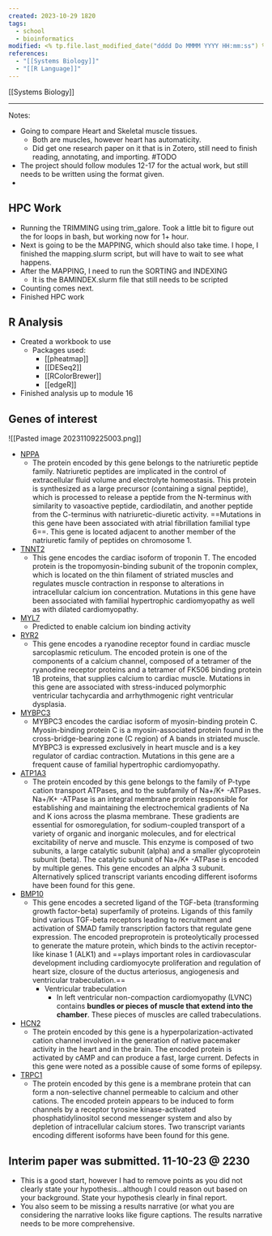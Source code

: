 ```yaml
---
created: 2023-10-29 1820
tags:
  - school
  - bioinformatics
modified: <% tp.file.last_modified_date("dddd Do MMMM YYYY HH:mm:ss") %>
references:
  - "[[Systems Biology]]"
  - "[[R Language]]"
---
```


[[Systems Biology]]

-------------
Notes:
- Going to compare Heart and Skeletal muscle tissues.
	- Both are muscles, however heart has automaticity.
	- Did get one research paper on it that is in Zotero, still need to finish reading, annotating, and importing. #TODO 
- The project should follow modules 12-17 for the actual work, but still needs to be written using the format given.
- 

## HPC Work
- Running the TRIMMING using trim_galore. Took a little bit to figure out the for loops in bash, but working now for 1+ hour. 
- Next is going to be the MAPPING, which should also take time. I hope, I finished the mapping.slurm script, but will have to wait to see what happens.
- After the MAPPING, I need to run the SORTING and INDEXING
	- It is the BAMINDEX.slurm file that still needs to be scripted 
- Counting comes next. 
- Finished HPC work

## R Analysis
- Created a workbook to use
	- Packages used:
		- [[pheatmap]]
		- [[DESeq2]]
		- [[RColorBrewer]]
		- [[edgeR]]
- Finished analysis up to module 16


## Genes of interest
![[Pasted image 20231109225003.png]]
- [NPPA](https://www.ncbi.nlm.nih.gov/gene/4878)
	- The protein encoded by this gene belongs to the natriuretic peptide family. Natriuretic peptides are implicated in the control of extracellular fluid volume and electrolyte homeostasis. This protein is synthesized as a large precursor (containing a signal peptide), which is processed to release a peptide from the N-terminus with similarity to vasoactive peptide, cardiodilatin, and another peptide from the C-terminus with natriuretic-diuretic activity. ==Mutations in this gene have been associated with atrial fibrillation familial type 6==. This gene is located adjacent to another member of the natriuretic family of peptides on chromosome 1.
- [TNNT2](https://www.ncbi.nlm.nih.gov/gene/7139)
	- This gene encodes the cardiac isoform of troponin T. The encoded protein is the tropomyosin-binding subunit of the troponin complex, which is located on the thin filament of striated muscles and regulates muscle contraction in response to alterations in intracellular calcium ion concentration. Mutations in this gene have been associated with familial hypertrophic cardiomyopathy as well as with dilated cardiomyopathy.
- [MYL7](https://www.ncbi.nlm.nih.gov/gene/58498)
	- Predicted to enable calcium ion binding activity
- [RYR2](https://www.ncbi.nlm.nih.gov/gene/6262)
	- This gene encodes a ryanodine receptor found in cardiac muscle sarcoplasmic reticulum. The encoded protein is one of the components of a calcium channel, composed of a tetramer of the ryanodine receptor proteins and a tetramer of FK506 binding protein 1B proteins, that supplies calcium to cardiac muscle. Mutations in this gene are associated with stress-induced polymorphic ventricular tachycardia and arrhythmogenic right ventricular dysplasia.
- [MYBPC3](https://www.ncbi.nlm.nih.gov/gene/4607)
	- MYBPC3 encodes the cardiac isoform of myosin-binding protein C. Myosin-binding protein C is a myosin-associated protein found in the cross-bridge-bearing zone (C region) of A bands in striated muscle. MYBPC3 is expressed exclusively in heart muscle and is a key regulator of cardiac contraction. Mutations in this gene are a frequent cause of familial hypertrophic cardiomyopathy.
- [ATP1A3](https://www.ncbi.nlm.nih.gov/gene/478)
	- The protein encoded by this gene belongs to the family of P-type cation transport ATPases, and to the subfamily of Na+/K+ -ATPases. Na+/K+ -ATPase is an integral membrane protein responsible for establishing and maintaining the electrochemical gradients of Na and K ions across the plasma membrane. These gradients are essential for osmoregulation, for sodium-coupled transport of a variety of organic and inorganic molecules, and for electrical excitability of nerve and muscle. This enzyme is composed of two subunits, a large catalytic subunit (alpha) and a smaller glycoprotein subunit (beta). The catalytic subunit of Na+/K+ -ATPase is encoded by multiple genes. This gene encodes an alpha 3 subunit. Alternatively spliced transcript variants encoding different isoforms have been found for this gene.
- [BMP10](https://www.ncbi.nlm.nih.gov/gene/27302)
	- This gene encodes a secreted ligand of the TGF-beta (transforming growth factor-beta) superfamily of proteins. Ligands of this family bind various TGF-beta receptors leading to recruitment and activation of SMAD family transcription factors that regulate gene expression. The encoded preproprotein is proteolytically processed to generate the mature protein, which binds to the activin receptor-like kinase 1 (ALK1) and ==plays important roles in cardiovascular development including cardiomyocyte proliferation and regulation of heart size, closure of the ductus arteriosus, angiogenesis and ventricular trabeculation.==
		- Ventricular trabeculation
			- In left ventricular non-compaction cardiomyopathy (LVNC) contains **bundles or pieces of muscle that extend into the chamber**. These pieces of muscles are called trabeculations.
- [HCN2](https://www.ncbi.nlm.nih.gov/gene/610)
	- The protein encoded by this gene is a hyperpolarization-activated cation channel involved in the generation of native pacemaker activity in the heart and in the brain. The encoded protein is activated by cAMP and can produce a fast, large current. Defects in this gene were noted as a possible cause of some forms of epilepsy.
- [TRPC1](https://www.ncbi.nlm.nih.gov/gene/7220)
	- The protein encoded by this gene is a membrane protein that can form a non-selective channel permeable to calcium and other cations. The encoded protein appears to be induced to form channels by a receptor tyrosine kinase-activated phosphatidylinositol second messenger system and also by depletion of intracellular calcium stores. Two transcript variants encoding different isoforms have been found for this gene.


## Interim paper was submitted. 11-10-23 @ 2230

- This is a good start, however I had to remove points as you did not clearly state your hypothesis…although I could reason out based on your background. State your hypothesis clearly in final report.
- You also seem to be missing a results narrative (or what you are considering the narrative looks like figure captions. The results narrative needs to be more comprehensive.

